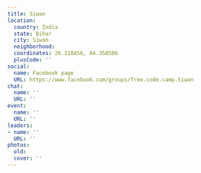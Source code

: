 ```yaml
---
title: Siwan
location:
  country: India
  state: Bihar
  city: Siwan
  neighborhood: 
  coordinates: 26.218456, 84.358506
  plusCode: ''
social:
  name: Facebook page
  URL: https://www.facebook.com/groups/free.code.camp.Siwan
chat:
  name: ''
  URL: ''
event:
  name: ''
  URL: ''
leaders:
- name: ''
  URL: ''
photos:
  old: 
  cover: ''
---
```

